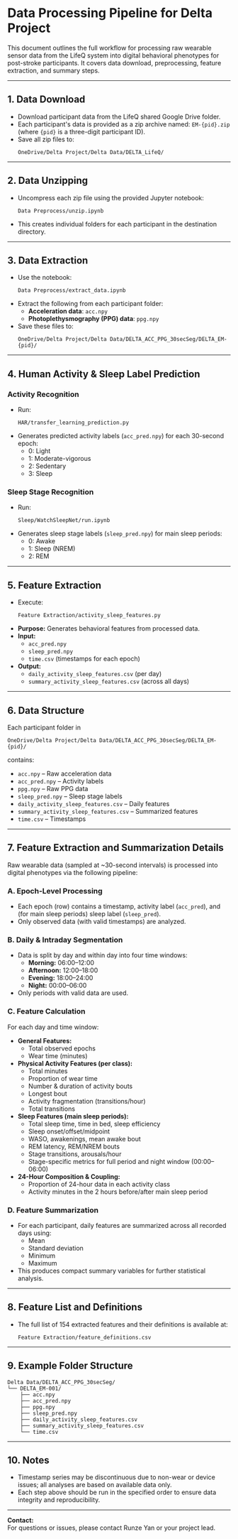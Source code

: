 
# Data Processing Pipeline for Delta Project

This document outlines the full workflow for processing raw wearable sensor data from the LifeQ system into digital behavioral phenotypes for post-stroke participants. It covers data download, preprocessing, feature extraction, and summary steps.

---

## 1. Data Download

- Download participant data from the LifeQ shared Google Drive folder.  
- Each participant's data is provided as a zip archive named: `EM-{pid}.zip` (where `{pid}` is a three-digit participant ID).
- Save all zip files to:  
  ```
  OneDrive/Delta Project/Delta Data/DELTA_LifeQ/
  ```

---

## 2. Data Unzipping

- Uncompress each zip file using the provided Jupyter notebook:
  ```
  Data Preprocess/unzip.ipynb
  ```
- This creates individual folders for each participant in the destination directory.

---

## 3. Data Extraction

- Use the notebook:
  ```
  Data Preprocess/extract_data.ipynb
  ```
- Extract the following from each participant folder:
    - **Acceleration data**: `acc.npy`
    - **Photoplethysmography (PPG) data**: `ppg.npy`
- Save these files to:
  ```
  OneDrive/Delta Project/Delta Data/DELTA_ACC_PPG_30secSeg/DELTA_EM-{pid}/
  ```

---

## 4. Human Activity & Sleep Label Prediction

### Activity Recognition
- Run:
  ```
  HAR/transfer_learning_prediction.py
  ```
- Generates predicted activity labels (`acc_pred.npy`) for each 30-second epoch:
    - 0: Light
    - 1: Moderate-vigorous
    - 2: Sedentary
    - 3: Sleep

### Sleep Stage Recognition
- Run:
  ```
  Sleep/WatchSleepNet/run.ipynb
  ```
- Generates sleep stage labels (`sleep_pred.npy`) for main sleep periods:
    - 0: Awake
    - 1: Sleep (NREM)
    - 2: REM

---

## 5. Feature Extraction

- Execute:
  ```
  Feature Extraction/activity_sleep_features.py
  ```
- **Purpose:** Generates behavioral features from processed data.
- **Input:**  
    - `acc_pred.npy`
    - `sleep_pred.npy`
    - `time.csv` (timestamps for each epoch)
- **Output:**  
    - `daily_activity_sleep_features.csv` (per day)
    - `summary_activity_sleep_features.csv` (across all days)

---

## 6. Data Structure

Each participant folder in  
```
OneDrive/Delta Project/Delta Data/DELTA_ACC_PPG_30secSeg/DELTA_EM-{pid}/
```
contains:
- `acc.npy` – Raw acceleration data  
- `acc_pred.npy` – Activity labels  
- `ppg.npy` – Raw PPG data  
- `sleep_pred.npy` – Sleep stage labels  
- `daily_activity_sleep_features.csv` – Daily features  
- `summary_activity_sleep_features.csv` – Summarized features  
- `time.csv` – Timestamps

---

## 7. Feature Extraction and Summarization Details

Raw wearable data (sampled at ~30-second intervals) is processed into digital phenotypes via the following pipeline:

### **A. Epoch-Level Processing**
- Each epoch (row) contains a timestamp, activity label (`acc_pred`), and (for main sleep periods) sleep label (`sleep_pred`).
- Only observed data (with valid timestamps) are analyzed.

### **B. Daily & Intraday Segmentation**
- Data is split by day and within day into four time windows:
    - **Morning:** 06:00–12:00
    - **Afternoon:** 12:00–18:00
    - **Evening:** 18:00–24:00
    - **Night:** 00:00–06:00
- Only periods with valid data are used.

### **C. Feature Calculation**
For each day and time window:
- **General Features:**  
    - Total observed epochs  
    - Wear time (minutes)
- **Physical Activity Features (per class):**  
    - Total minutes  
    - Proportion of wear time  
    - Number & duration of activity bouts  
    - Longest bout  
    - Activity fragmentation (transitions/hour)  
    - Total transitions
- **Sleep Features (main sleep periods):**  
    - Total sleep time, time in bed, sleep efficiency  
    - Sleep onset/offset/midpoint  
    - WASO, awakenings, mean awake bout  
    - REM latency, REM/NREM bouts  
    - Stage transitions, arousals/hour  
    - Stage-specific metrics for full period and night window (00:00–06:00)
- **24-Hour Composition & Coupling:**  
    - Proportion of 24-hour data in each activity class  
    - Activity minutes in the 2 hours before/after main sleep period

### **D. Feature Summarization**
- For each participant, daily features are summarized across all recorded days using:
    - Mean
    - Standard deviation
    - Minimum
    - Maximum
- This produces compact summary variables for further statistical analysis.

---

## 8. Feature List and Definitions

- The full list of 154 extracted features and their definitions is available at:
  ```
  Feature Extraction/feature_definitions.csv
  ```

---

## 9. Example Folder Structure

```
Delta Data/DELTA_ACC_PPG_30secSeg/
└── DELTA_EM-001/
    ├── acc.npy
    ├── acc_pred.npy
    ├── ppg.npy
    ├── sleep_pred.npy
    ├── daily_activity_sleep_features.csv
    ├── summary_activity_sleep_features.csv
    └── time.csv
```

---

## 10. Notes

- Timestamp series may be discontinuous due to non-wear or device issues; all analyses are based on available data only.
- Each step above should be run in the specified order to ensure data integrity and reproducibility.

---

**Contact:**  
For questions or issues, please contact Runze Yan or your project lead.
